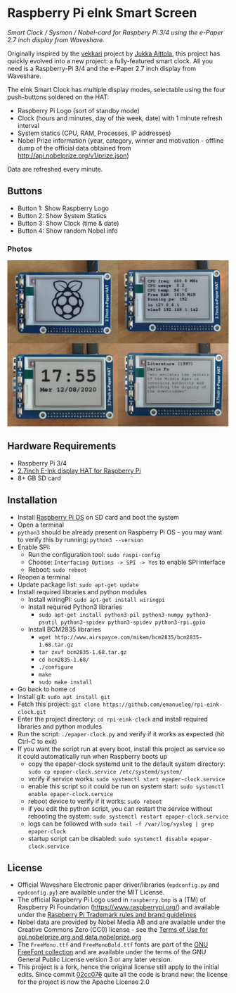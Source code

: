 # Raspberry Pi eInk Smart Screen

_Smart Clock / Sysmon / Nobel-card for Raspbery Pi 3/4 using the e-Paper 2.7 inch display from Waveshare._

Originally inspired by the [vekkari](https://github.com/jaittola/vekkari) project by [Jukka Aittola](https://github.com/jaittola), this project has quickly evolved into a new project: a fully-featured smart clock. All you need is a Raspberry-Pi 3/4 and the e-Paper 2.7 inch display from Waveshare.

The eInk Smart Clock has multiple display modes, selectable using the four push-buttons soldered on the HAT:
- Raspberry Pi Logo (sort of standby mode)
- Clock (hours and minutes, day of the week, date) with 1 minute refresh interval
- System statics  (CPU, RAM, Processes, IP addresses)
- Nobel Prize information (year, category, winner and motivation - offline dump of the official data obtained from http://api.nobelprize.org/v1/prize.json)

Data are refreshed every minute.

## Buttons

- Button 1: Show Raspberry Logo
- Button 2: Show System Statics
- Button 3: Show Clock (time & date)
- Button 4: Show random Nobel info

### Photos

![Button 1](resources/www_btn1234.jpg)

## Hardware Requirements

- Raspberry Pi 3/4
- [2.7inch E-Ink display HAT for Raspberry Pi](https://www.waveshare.com/product/raspberry-pi/displays/e-paper/2.7inch-e-paper-hat.htm)
- 8+ GB SD card

## Installation

- Install [Raspberry Pi OS](https://www.raspberrypi.org/downloads/) on SD card and boot the system
- Open a terminal
- ```python3``` should be already present on Raspberry Pi OS - you may want to verify this by running: ```python3 --version```
- Enable SPI:
  - Run the configuration tool: ```sudo raspi-config```
  - Choose: ```Interfacing Options -> SPI -> Yes```  to enable SPI interface
  - Reboot: ```sudo reboot```
- Reopen a terminal
- Update package list: ```sudo apt-get update```
- Install required libraries and python modules
  - Install wiringPI: ```sudo apt-get install wiringpi```
  - Install required Python3 libraries
    - ```sudo apt-get install python3-pil python3-numpy python3-psutil python3-spidev python3-spidev python3-rpi.gpio```
  - Install BCM2835 libraries
    - ```wget http://www.airspayce.com/mikem/bcm2835/bcm2835-1.68.tar.gz```
    - ```tar zxvf bcm2835-1.68.tar.gz```
    - ```cd bcm2835-1.68/```
    - ```./configure```
    - ```make```
    - ```sudo make install```
- Go back to home ```cd```
- Install git: ```sudo apt install git```
- Fetch this project: ```git clone https://github.com/emanueleg/rpi-eink-clock.git```
- Enter the project directory: ```cd rpi-eink-clock``` and install required libraries and python modules
- Run the script: ```./epaper-clock.py``` and verify if it works as expected (hit Ctrl-C to exit)
- If you want the script run at every boot, install this project as service so it could automatically run when Raspberry boots up
  - copy the epaper-clock systemd unit to the default system directory: ```sudo cp epaper-clock.service /etc/systemd/system/```
  - verify if service works: ```sudo systemctl start epaper-clock.service```
  - enable this script so it could be run on system start: ```sudo systemctl enable epaper-clock.service```
  - reboot device to verify if it works: ```sudo reboot```
  - if you edit the python script, you can restart the service without rebooting the system: ```sudo systemctl restart epaper-clock.service```
  - logs can be followed with ```sudo tail -f /var/log/syslog | grep epaper-clock```
  - startup script can be disabled: ```sudo systemctl disable epaper-clock.service```

## License

* Official Waveshare Electronic paper driver/libraries (```epdconfig.py``` and ```epdconfig.py```) are available under the MIT License.
* The official Raspberry Pi Logo used in ```raspberry.bmp``` is a (TM) of Raspberry Pi Foundation (https://www.raspberrypi.org/) and available under the [Raspberry Pi Trademark rules and brand guidelines](https://www.raspberrypi.org/trademark-rules/)
* Nobel data are provided by Nobel Media AB and are available under the Creative Commons Zero (CC0) license - see the [Terms of Use for api.nobelprize.org and data.nobelprize.org ](https://www.nobelprize.org/about/terms-of-use-for-api-nobelprize-org-and-data-nobelprize-org/)
* The ```FreeMono.ttf``` and  ```FreeMonoBold.ttf``` fonts are part of the [GNU FreeFont collection](https://www.gnu.org/software/freefont/) and are available under the terms of the GNU General Public License version 3 or any later version.
* This project is a fork, hence the original license still apply to the initial edits. Since commit [02cc076](https://github.com/emanueleg/rpi-eink-clock/commit/02cc0761417e3218ac8d37ea247866298c6cf17e) quite all the code is brand new: the license for the project is now the Apache License 2.0
